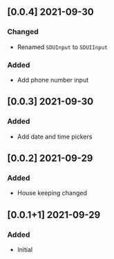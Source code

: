 ## [0.0.4] 2021-09-30
### Changed
- Renamed `SDUInput` to `SDUIInput`
### Added
- Add phone number input

## [0.0.3] 2021-09-30
### Added
- Add date and time pickers

## [0.0.2] 2021-09-29
### Added
- House keeping changed

## [0.0.1+1] 2021-09-29
### Added
- Initial
